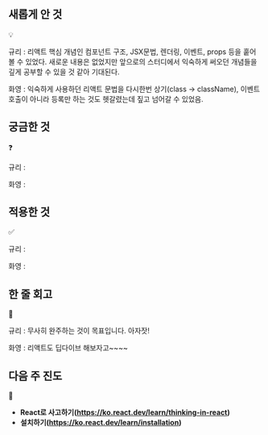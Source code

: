 ## **새롭게 안 것**

<aside>
💡

규리 : 리액트 핵심 개념인 컴포넌트 구조, JSX문법, 렌더링, 이벤트, props 등을 훝어볼 수 있었다. 새로운 내용은 없었지만 앞으로의 스터디에서 익숙하게 써오던 개념들을 깊게 공부할 수 있을 것 같아 기대된다.

화영 : 익숙하게 사용하던 리액트 문법을 다시한번 상기(class → className), 이벤트 호출이 아니라 등록만 하는 것도 헷갈렸는데 짚고 넘어갈 수 있었음.

</aside>

## **궁금한 것**

<aside>
❓

규리 :

화영 :

</aside>

## **적용한 것**

<aside>
✅

규리 :

화영 :

</aside>

## 한 줄 회고

<aside>
💬

규리 : 무사히 완주하는 것이 목표입니다. 아자잣!

화영 : 리액트도 딥다이브 해보자고~~~~

</aside>

## 다음 주 진도

<aside>
💫

- **React로 사고하기(**https://ko.react.dev/learn/thinking-in-react**)**
- **설치하기(**https://ko.react.dev/learn/installation**)**
</aside>